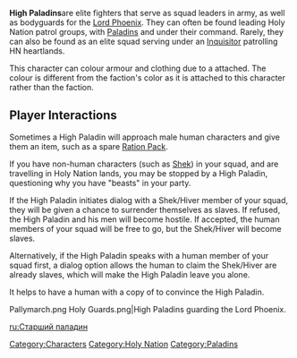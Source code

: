 **High Paladins**are elite fighters that serve as squad leaders in [](02%20-%20Projects%20&%20Wikis/Kenshi/Kenshi%20Wiki/Kenshi%20Wiki%20Template/The_Holy_Nation.md) army, as well as bodyguards for
the [Lord Phoenix](Holy_Lord_Phoenix.md "wikilink"). They can often be
found leading Holy Nation patrol groups, with
[Paladins](Paladin.md "wikilink") and [](Holy_Servant.md) under their command. Rarely, they can
also be found as an elite squad serving under an
[Inquisitor](Inquisitor.md "wikilink") patrolling HN heartlands.

This character can colour armour and clothing due to a [](Colour_Scheme.md) attached. The colour is different from
the faction's color as it is attached to this character rather than the
faction.

## Player Interactions

Sometimes a High Paladin will approach male human characters and give
them an item, such as a spare [Ration Pack](Ration_Pack.md "wikilink").

If you have non-human characters (such as [Shek](Shek.md "wikilink")) in
your squad, and are travelling in Holy Nation lands, you may be stopped
by a High Paladin, questioning why you have "beasts" in your party.

If the High Paladin initiates dialog with a Shek/Hiver member of your
squad, they will be given a chance to surrender themselves as slaves. If
refused, the High Paladin and his men will become hostile. If accepted,
the human members of your squad will be free to go, but the Shek/Hiver
will become slaves.

Alternatively, if the High Paladin speaks with a human member of your
squad first, a dialog option allows the human to claim the Shek/Hiver
are already slaves, which will make the High Paladin leave you alone.

It helps to have a human with a copy of [](The_Holy_Flame.md) to convince the High Paladin.

Pallymarch.png Holy Guards.png\|High Paladins guarding the Lord Phoenix.

[ru:Старший паладин](ru:Старший_паладин "wikilink")

[Category:Characters](Category:Characters "wikilink") [Category:Holy
Nation](Category:Holy_Nation "wikilink")
[Category:Paladins](Category:Paladins "wikilink")
